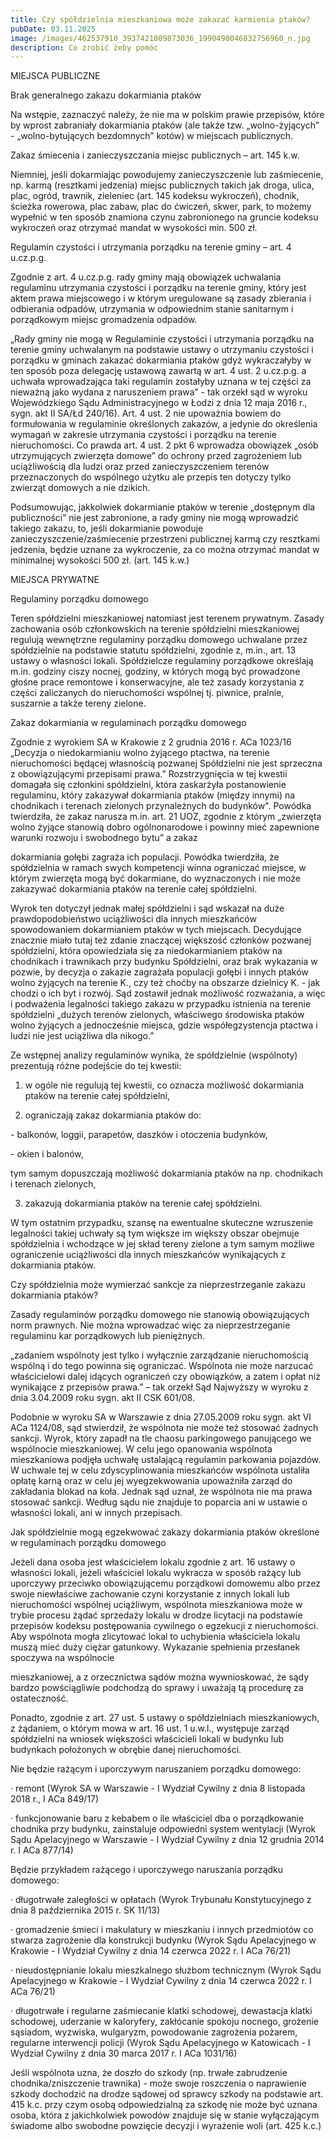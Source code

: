 ```yaml
---
title: Czy spółdzielnia mieszkaniowa może zakazać karmienia ptaków?
pubDate: 03.11.2025
image: /images/462537910_3937421809873036_1990490046832756960_n.jpg
description: Co zrobić żeby pomóc
---
```

MIEJSCA PUBLICZNE

Brak generalnego zakazu dokarmiania ptaków

Na wstępie, zaznaczyć należy, że nie ma w polskim prawie przepisów, które by wprost zabraniały dokarmiania ptaków (ale także tzw. „wolno-żyjących” - „wolno-bytujących bezdomnych” kotów) w miejscach publicznych.

Zakaz śmiecenia i zanieczyszczania miejsc publicznych – art. 145 k.w.

Niemniej, jeśli dokarmiając powodujemy zanieczyszczenie lub zaśmiecenie, np. karmą (resztkami jedzenia) miejsc publicznych takich jak droga, ulica, plac, ogród, trawnik, zieleniec (art. 145 kodeksu wykroczeń), chodnik, ścieżka rowerowa, plac zabaw, plac do ćwiczeń, skwer, park, to możemy wypełnić w ten sposób znamiona czynu zabronionego na gruncie kodeksu wykroczeń oraz otrzymać mandat w wysokości min. 500 zł.

Regulamin czystości i utrzymania porządku na terenie gminy – art. 4 u.cz.p.g.

Zgodnie z art. 4 u.cz.p.g. rady gminy mają obowiązek uchwalania regulaminu utrzymania czystości i porządku na terenie gminy, który jest aktem prawa miejscowego i w którym uregulowane są zasady zbierania i odbierania odpadów, utrzymania w odpowiednim stanie sanitarnym i porządkowym miejsc gromadzenia odpadów.

„Rady gminy nie mogą w Regulaminie czystości i utrzymania porządku na terenie gminy uchwalanym na podstawie ustawy o utrzymaniu czystości i porządku w gminach zakazać dokarmiania ptaków gdyż wykraczałyby w ten sposób poza delegację ustawową zawartą w art. 4 ust. 2 u.cz.p.g. a uchwała wprowadzająca taki regulamin zostałyby uznana w tej części za nieważną jako wydana z naruszeniem prawa” - tak orzekł sąd w wyroku Wojewódzkiego Sądu Administracyjnego w Łodzi z dnia 12 maja 2016 r., sygn. akt II SA/Łd 240/16). Art. 4 ust. 2 nie upoważnia bowiem do formułowania w regulaminie określonych zakazów, a jedynie do określenia wymagań w zakresie utrzymania czystości i porządku na terenie nieruchomości. Co prawda art. 4 ust. 2 pkt 6 wprowadza obowiązek „osób utrzymujących zwierzęta domowe” do ochrony przed zagrożeniem lub uciążliwością dla ludzi oraz przed zanieczyszczeniem terenów przeznaczonych do wspólnego użytku ale przepis ten dotyczy tylko zwierząt domowych a nie dzikich.

Podsumowując, jakkolwiek dokarmianie ptaków w terenie „dostępnym dla publiczności” nie jest zabronione, a rady gminy nie mogą wprowadzić takiego zakazu, to, jeśli dokarmianie powoduje zanieczyszczenie/zaśmiecenie przestrzeni publicznej karmą czy resztkami jedzenia, będzie uznane za wykroczenie, za co można otrzymać mandat w minimalnej wysokości 500 zł. (art. 145 k.w.)

MIEJSCA PRYWATNE

Regulaminy porządku domowego

Teren spółdzielni mieszkaniowej natomiast jest terenem prywatnym. Zasady zachowania osób członkowskich na terenie spółdzielni mieszkaniowej regulują wewnętrzne regulaminy porządku domowego uchwalane przez spółdzielnie na podstawie statutu spółdzielni, zgodnie z, m.in., art. 13 ustawy o własności lokali. Spółdzielcze regulaminy porządkowe określają m.in. godziny ciszy nocnej, godziny, w których mogą być prowadzone głośne prace remontowe i konserwacyjne, ale też zasady korzystania z części zaliczanych do nieruchomości wspólnej tj. piwnice, pralnie, suszarnie a także tereny zielone.

Zakaz dokarmiania w regulaminach porządku domowego

Zgodnie z wyrokiem SA w Krakowie z 2 grudnia 2016 r. ACa 1023/16 „Decyzja o niedokarmianiu wolno żyjącego ptactwa, na terenie nieruchomości będącej własnością pozwanej Spółdzielni nie jest sprzeczna z obowiązującymi przepisami prawa.” Rozstrzygnięcia w tej kwestii domagała się członkini spółdzielni, która zaskarżyła postanowienie regulaminu, który zakazywał dokarmiania ptaków (między innymi) na chodnikach i terenach zielonych przynależnych do budynków". Powódka twierdziła, że zakaz narusza m.in. art. 21 UOZ, zgodnie z którym „zwierzęta wolno żyjące stanowią dobro ogólnonarodowe i powinny mieć zapewnione warunki rozwoju i swobodnego bytu” a zakaz

dokarmiania gołębi zagraża ich populacji. Powódka twierdziła, że spółdzielnia w ramach swych kompetencji winna ograniczać miejsce, w którym zwierzęta mogą być dokarmiane, do wyznaczonych i nie może zakazywać dokarmiania ptaków na terenie całej spółdzielni.

Wyrok ten dotyczył jednak małej spółdzielni i sąd wskazał na duże prawdopodobieństwo uciążliwości dla innych mieszkańców spowodowaniem dokarmianiem ptaków w tych miejscach. Decydujące znacznie miało tutaj też zdanie znaczącej większość członków pozwanej spółdzielni, która opowiedziała się za niedokarmianiem ptaków na chodnikach i trawnikach przy budynku Spółdzielni, oraz brak wykazania w pozwie, by decyzja o zakazie zagrażała populacji gołębi i innych ptaków wolno żyjących na terenie K., czy też choćby na obszarze dzielnicy K. - jak chodzi o ich byt i rozwój. Sąd zostawił jednak możliwość rozważania, a więc i podważenia legalności takiego zakazu w przypadku istnienia na terenie spółdzielni „dużych terenów zielonych, właściwego środowiska ptaków wolno żyjących a jednocześnie miejsca, gdzie współegzystencja ptactwa i ludzi nie jest uciążliwa dla nikogo.”

Ze wstępnej analizy regulaminów wynika, że spółdzielnie (wspólnoty) prezentują różne podejście do tej kwestii:

1) w ogóle nie regulują tej kwestii, co oznacza możliwość dokarmiania ptaków na terenie całej spółdzielni,

2) ograniczają zakaz dokarmiania ptaków do:

\- balkonów, loggii, parapetów, daszków i otoczenia budynków,

\- okien i balonów,

tym samym dopuszczają możliwość dokarmiania ptaków na np. chodnikach i terenach zielonych,

3) zakazują dokarmiania ptaków na terenie całej spółdzielni.

W tym ostatnim przypadku, szansę na ewentualne skuteczne wzruszenie legalności takiej uchwały są tym większe im większy obszar obejmuje spółdzielnia i wchodzące w jej skład tereny zielone a tym samym możliwe ograniczenie uciążliwości dla innych mieszkańców wynikających z dokarmiania ptaków.

Czy spółdzielnia może wymierzać sankcje za nieprzestrzeganie zakazu dokarmiania ptaków?

Zasady regulaminów porządku domowego nie stanowią obowiązujących norm prawnych. Nie można wprowadzać więc za nieprzestrzeganie regulaminu kar porządkowych lub pieniężnych.

„zadaniem wspólnoty jest tylko i wyłącznie zarządzanie nieruchomością wspólną i do tego powinna się ograniczać. Wspólnota nie może narzucać właścicielowi dalej idących ograniczeń czy obowiązków, a zatem i opłat niż wynikające z przepisów prawa.” – tak orzekł Sąd Najwyższy w wyroku z dnia 3.04.2009 roku sygn. akt II CSK 601/08.

Podobnie w wyroku SA w Warszawie z dnia 27.05.2009 roku sygn. akt VI ACa 1124/08, sąd stwierdził, że wspólnota nie może też stosować żadnych sankcji. Wyrok, który zapadł na tle chaosu parkingowego panującego we wspólnocie mieszkaniowej. W celu jego opanowania wspólnota mieszkaniowa podjęła uchwałę ustalającą regulamin parkowania pojazdów. W uchwale tej w celu zdyscyplinowania mieszkańców wspólnota ustaliła opłatę karną oraz w celu jej wyegzekwowania upoważniła zarząd do zakładania blokad na koła. Jednak sąd uznał, że wspólnota nie ma prawa stosować sankcji. Według sądu nie znajduje to poparcia ani w ustawie o własności lokali, ani w innych przepisach.

Jak spółdzielnie mogą egzekwować zakazy dokarmiania ptaków określone w regulaminach porządku domowego

Jeżeli dana osoba jest właścicielem lokalu zgodnie z art. 16 ustawy o własności lokali, jeżeli właściciel lokalu wykracza w sposób rażący lub uporczywy przeciwko obowiązującemu porządkowi domowemu albo przez swoje niewłaściwe zachowanie czyni korzystanie z innych lokali lub nieruchomości wspólnej uciążliwym, wspólnota mieszkaniowa może w trybie procesu żądać sprzedaży lokalu w drodze licytacji na podstawie przepisów kodeksu postępowania cywilnego o egzekucji z nieruchomości. Aby wspólnota mogła zlicytować lokal to uchybienia właściciela lokalu muszą mieć duży ciężar gatunkowy. Wykazanie spełnienia przesłanek spoczywa na wspólnocie

mieszkaniowej, a z orzecznictwa sądów można wywnioskować, że sądy bardzo powściągliwie podchodzą do sprawy i uważają tą procedurę za ostateczność.

Ponadto, zgodnie z art. 27 ust. 5 ustawy o spółdzielniach mieszkaniowych, z żądaniem, o którym mowa w art. 16 ust. 1 u.w.l., występuje zarząd spółdzielni na wniosek większości właścicieli lokali w budynku lub budynkach położonych w obrębie danej nieruchomości.

Nie będzie rażącym i uporczywym naruszaniem porządku domowego:

· remont (Wyrok SA w Warszawie - I Wydział Cywilny z dnia 8 listopada 2018 r., I ACa 849/17)

· funkcjonowanie baru z kebabem o ile właściciel dba o porządkowanie chodnika przy budynku, zainstaluje odpowiedni system wentylacji (Wyrok Sądu Apelacyjnego w Warszawie - I Wydział Cywilny z dnia 12 grudnia 2014 r. I ACa 877/14)

Będzie przykładem rażącego i uporczywego naruszania porządku domowego:

· długotrwałe zaległości w opłatach (Wyrok Trybunału Konstytucyjnego z dnia 8 października 2015 r. SK 11/13)

· gromadzenie śmieci i makulatury w mieszkaniu i innych przedmiotów co stwarza zagrożenie dla konstrukcji budynku (Wyrok Sądu Apelacyjnego w Krakowie - I Wydział Cywilny z dnia 14 czerwca 2022 r. I ACa 76/21)

· nieudostępnianie lokalu mieszkalnego służbom technicznym (Wyrok Sądu Apelacyjnego w Krakowie - I Wydział Cywilny z dnia 14 czerwca 2022 r. I ACa 76/21)

· długotrwałe i regularne zaśmiecanie klatki schodowej, dewastacja klatki schodowej, uderzanie w kaloryfery, zakłócanie spokoju nocnego, grożenie sąsiadom, wyzwiska, wulgaryzm, powodowanie zagrożenia pożarem, regularne interwencji policji (Wyrok Sądu Apelacyjnego w Katowicach - I Wydział Cywilny z dnia 30 marca 2017 r. I ACa 1031/16)

Jeśli wspólnota uzna, że doszło do szkody (np. trwałe zabrudzenie chodnika/zniszczenie trawnika) - może swoje roszczenia o naprawienie szkody dochodzić na drodze sądowej od sprawcy szkody na podstawie art. 415 k.c. przy czym osobą odpowiedzialną za szkodę nie może być uznana osoba, która z jakichkolwiek powodów znajduje się w stanie wyłączającym świadome albo swobodne powzięcie decyzji i wyrażenie woli (art. 425 k.c.)
